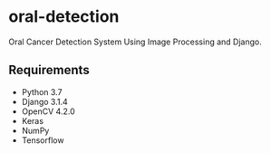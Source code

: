 # oral-detection
Oral Cancer Detection System Using Image Processing and Django.
## Requirements
* Python 3.7
* Django 3.1.4
* OpenCV 4.2.0
* Keras 
* NumPy
* Tensorflow
